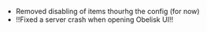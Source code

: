  - Removed disabling of items thourhg the config (for now)
 - !!Fixed a server crash when opening Obelisk UI!!
